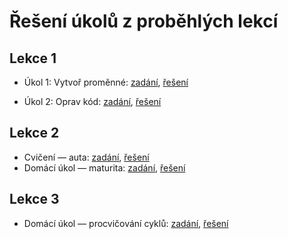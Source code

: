 # Řešení úkolů z proběhlých lekcí

## Lekce 1

- Úkol 1: Vytvoř proměnné: [zadání](lekce_01/ukol_01_vytvor-promenne/README.md), [řešení](https://github.com/ENGETO-Java-Akademie-2021/reseni-ukolu/tree/main/lekce_01/ukol_01_vytvor-promenne/reseni)

- Úkol 2: Oprav kód: [zadání](lekce_01/ukol_02_oprava-chyb/README.md), [řešení](https://github.com/ENGETO-Java-Akademie-2021/reseni-ukolu/tree/main/lekce_01/ukol_02_oprava-chyb/reseni)

## Lekce 2

- Cvičení &mdash; auta: [zadání](lekce_02/cviceni_firemni-flotila/README.md), [řešení](https://github.com/ENGETO-Java-Akademie-2021/reseni-ukolu/tree/main/lekce_02/cviceni_firemni-flotila/reseni)
- Domácí úkol &mdash; maturita: [zadání](lekce_02/ukol_maturitni-vysledky/README.md), [řešení](https://github.com/ENGETO-Java-Akademie-2021/reseni-ukolu/tree/main/lekce_02/ukol_maturitni-vysledky/reseni)

## Lekce 3

- Domácí úkol &mdash; procvičování cyklů: [zadání](lekce_03/du-lekce03-cykly/README.md), [řešení](https://github.com/ENGETO-Java-Akademie-2021/reseni-ukolu/tree/main/lekce_03/du-lekce03-cykly/reseni)
